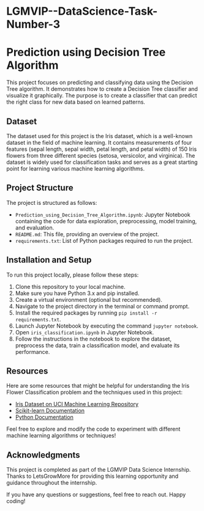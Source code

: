 # LGMVIP--DataScience-Task-Number-3
# Prediction using Decision Tree Algorithm

This project focuses on predicting and classifying data using the Decision Tree algorithm. It demonstrates how to create a Decision Tree classifier and visualize it graphically. The purpose is to create a classifier that can predict the right class for new data based on learned patterns.

## Dataset

The dataset used for this project is the Iris dataset, which is a well-known dataset in the field of machine learning. It contains measurements of four features (sepal length, sepal width, petal length, and petal width) of 150 Iris flowers from three different species (setosa, versicolor, and virginica). The dataset is widely used for classification tasks and serves as a great starting point for learning various machine learning algorithms.

## Project Structure

The project is structured as follows:

- `Prediction_using_Decision_Tree_Algorithm.ipynb`: Jupyter Notebook containing the code for data exploration, preprocessing, model training, and evaluation.
- `README.md`: This file, providing an overview of the project.
- `requirements.txt`: List of Python packages required to run the project.

## Installation and Setup

To run this project locally, please follow these steps:

1. Clone this repository to your local machine.
2. Make sure you have Python 3.x and pip installed.
3. Create a virtual environment (optional but recommended).
4. Navigate to the project directory in the terminal or command prompt.
5. Install the required packages by running `pip install -r requirements.txt`.
6. Launch Jupyter Notebook by executing the command `jupyter notebook`.
7. Open `iris_classification.ipynb` in Jupyter Notebook.
8. Follow the instructions in the notebook to explore the dataset, preprocess the data, train a classification model, and evaluate its performance.

## Resources

Here are some resources that might be helpful for understanding the Iris Flower Classification problem and the techniques used in this project:

- [Iris Dataset on UCI Machine Learning Repository](https://archive.ics.uci.edu/ml/datasets/iris)
- [Scikit-learn Documentation](https://scikit-learn.org/stable/documentation.html)
- [Python Documentation](https://docs.python.org/)

Feel free to explore and modify the code to experiment with different machine learning algorithms or techniques!

## Acknowledgments

This project is completed as part of the LGMVIP Data Science Internship. Thanks to LetsGrowMore for providing this learning opportunity and guidance throughout the internship.

If you have any questions or suggestions, feel free to reach out. Happy coding!


